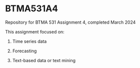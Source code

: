 # BTMA531A4
Repository for BTMA 531 Assignment 4, completed March 2024

This assignment focused on:

1. Time series data

2. Forecasting

3. Text-based data or text mining
